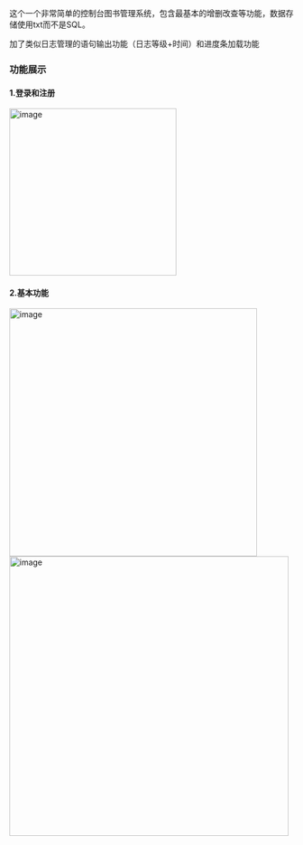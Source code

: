 这个一个非常简单的控制台图书管理系统，包含最基本的增删改查等功能，数据存储使用txt而不是SQL。

加了类似日志管理的语句输出功能（日志等级+时间）和进度条加载功能

### 功能展示
#### 1.登录和注册
<img width="296" alt="image" src="https://user-images.githubusercontent.com/57588387/230771117-12cb0121-9e37-440f-9964-3ab34f0d28ef.png">

#### 2.基本功能
<img width="439" alt="image" src="https://user-images.githubusercontent.com/57588387/230771131-d62e6b46-7c88-4fd0-a86b-d6cd995eb59b.png">

<img width="495" alt="image" src="https://user-images.githubusercontent.com/57588387/230771140-c0510952-71bd-4ed1-8339-7bf9d98e96c1.png">
